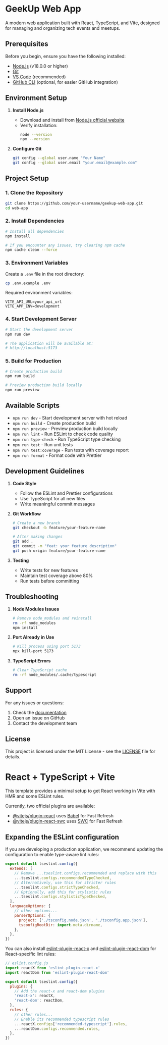 # GeekUp Web App

A modern web application built with React, TypeScript, and Vite, designed for managing and organizing tech events and meetups.

## Prerequisites

Before you begin, ensure you have the following installed:
- [Node.js](https://nodejs.org/) (v18.0.0 or higher)
- [Git](https://git-scm.com/)
- [VS Code](https://code.visualstudio.com/) (recommended)
- [GitHub CLI](https://cli.github.com/) (optional, for easier GitHub integration)

## Environment Setup

1. **Install Node.js**
   - Download and install from [Node.js official website](https://nodejs.org/)
   - Verify installation:
     ```bash
     node --version
     npm --version
     ```

2. **Configure Git**
   ```bash
   git config --global user.name "Your Name"
   git config --global user.email "your.email@example.com"
   ```

## Project Setup

### 1. Clone the Repository

```bash
git clone https://github.com/your-username/geekup-web-app.git
cd web-app
```

### 2. Install Dependencies

```bash
# Install all dependencies
npm install

# If you encounter any issues, try clearing npm cache
npm cache clean --force
```

### 3. Environment Variables

Create a `.env` file in the root directory:

```bash
cp .env.example .env
```

Required environment variables:
```
VITE_API_URL=your_api_url
VITE_APP_ENV=development
```

### 4. Start Development Server

```bash
# Start the development server
npm run dev

# The application will be available at:
# http://localhost:5173
```

### 5. Build for Production

```bash
# Create production build
npm run build

# Preview production build locally
npm run preview
```

## Available Scripts

- `npm run dev` - Start development server with hot reload
- `npm run build` - Create production build
- `npm run preview` - Preview production build locally
- `npm run lint` - Run ESLint to check code quality
- `npm run type-check` - Run TypeScript type checking
- `npm run test` - Run unit tests
- `npm run test:coverage` - Run tests with coverage report
- `npm run format` - Format code with Prettier

## Development Guidelines

1. **Code Style**
   - Follow the ESLint and Prettier configurations
   - Use TypeScript for all new files
   - Write meaningful commit messages

2. **Git Workflow**
   ```bash
   # Create a new branch
   git checkout -b feature/your-feature-name

   # After making changes
   git add .
   git commit -m "feat: your feature description"
   git push origin feature/your-feature-name
   ```

3. **Testing**
   - Write tests for new features
   - Maintain test coverage above 80%
   - Run tests before committing

## Troubleshooting

1. **Node Modules Issues**
   ```bash
   # Remove node_modules and reinstall
   rm -rf node_modules
   npm install
   ```

2. **Port Already in Use**
   ```bash
   # Kill process using port 5173
   npx kill-port 5173
   ```

3. **TypeScript Errors**
   ```bash
   # Clear TypeScript cache
   rm -rf node_modules/.cache/typescript
   ```

## Support

For any issues or questions:
1. Check the [documentation](docs/)
2. Open an issue on GitHub
3. Contact the development team

## License

This project is licensed under the MIT License - see the [LICENSE](LICENSE) file for details.

# React + TypeScript + Vite

This template provides a minimal setup to get React working in Vite with HMR and some ESLint rules.

Currently, two official plugins are available:

- [@vitejs/plugin-react](https://github.com/vitejs/vite-plugin-react/blob/main/packages/plugin-react) uses [Babel](https://babeljs.io/) for Fast Refresh
- [@vitejs/plugin-react-swc](https://github.com/vitejs/vite-plugin-react/blob/main/packages/plugin-react-swc) uses [SWC](https://swc.rs/) for Fast Refresh

## Expanding the ESLint configuration

If you are developing a production application, we recommend updating the configuration to enable type-aware lint rules:

```js
export default tseslint.config({
  extends: [
    // Remove ...tseslint.configs.recommended and replace with this
    ...tseslint.configs.recommendedTypeChecked,
    // Alternatively, use this for stricter rules
    ...tseslint.configs.strictTypeChecked,
    // Optionally, add this for stylistic rules
    ...tseslint.configs.stylisticTypeChecked,
  ],
  languageOptions: {
    // other options...
    parserOptions: {
      project: ['./tsconfig.node.json', './tsconfig.app.json'],
      tsconfigRootDir: import.meta.dirname,
    },
  },
})
```

You can also install [eslint-plugin-react-x](https://github.com/Rel1cx/eslint-react/tree/main/packages/plugins/eslint-plugin-react-x) and [eslint-plugin-react-dom](https://github.com/Rel1cx/eslint-react/tree/main/packages/plugins/eslint-plugin-react-dom) for React-specific lint rules:

```js
// eslint.config.js
import reactX from 'eslint-plugin-react-x'
import reactDom from 'eslint-plugin-react-dom'

export default tseslint.config({
  plugins: {
    // Add the react-x and react-dom plugins
    'react-x': reactX,
    'react-dom': reactDom,
  },
  rules: {
    // other rules...
    // Enable its recommended typescript rules
    ...reactX.configs['recommended-typescript'].rules,
    ...reactDom.configs.recommended.rules,
  },
})
```
